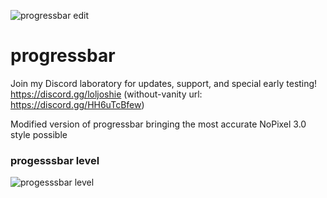![progressbar edit](https://user-images.githubusercontent.com/91661118/136114695-4699fcbd-7854-4df7-be44-d1d605781c5d.png)

# progressbar
Join my Discord laboratory for updates, support, and special early testing!
<br>
https://discord.gg/loljoshie (without-vanity url: https://discord.gg/HH6uTcBfew)

Modified version of progressbar bringing the most accurate NoPixel 3.0 style possible

### progesssbar level
![progesssbar level](https://user-images.githubusercontent.com/91661118/139389962-80c07782-4cd3-4dfb-a824-c1bfeaddd7e1.png)
